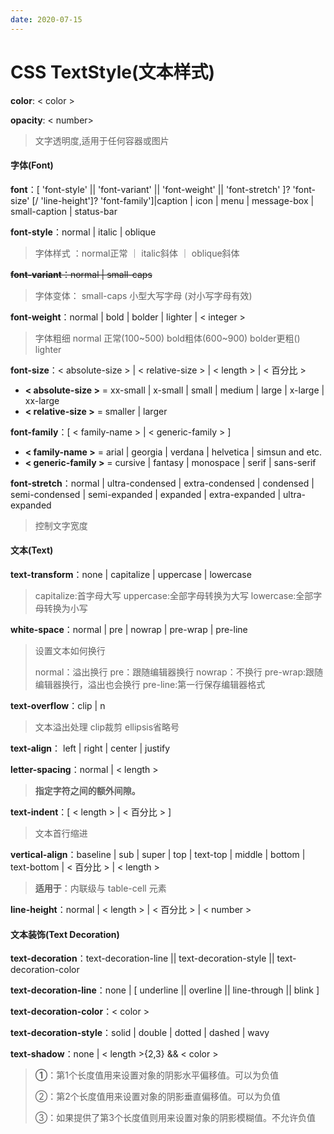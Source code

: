 ```yaml
---
date: 2020-07-15
---
```


# CSS TextStyle(文本样式)
**color**: < color >

**opacity**: < number>

> 文字透明度,适用于任何容器或图片



#### 字体(Font)

**font**：[ 'font-style' || 'font-variant' || 'font-weight' || 'font-stretch' ]? 'font-size' [/ 'line-height']? 'font-family']|caption | icon | menu | message-box | small-caption | status-bar

**font-style**：normal | italic | oblique

> 字体样式 ：normal正常 ｜ italic斜体 ｜ oblique斜体

~~**font-variant**：normal | small-caps~~

> 字体变体： small-caps 小型大写字母 (对小写字母有效)

**font-weight**：normal | bold | bolder | lighter | < integer >

> 字体粗细 normal 正常(100~500) bold粗体(600~900) bolder更粗() lighter

**font-size**：< absolute-size > | < relative-size > | < length > | < 百分比 >

- **< absolute-size >** = xx-small | x-small | small | medium | large | x-large | xx-large
- **< relative-size >** = smaller | larger

**font-family**：[ < family-name > | < generic-family > ]

- **< family-name >** = arial | georgia | verdana | helvetica | simsun and etc.
- **< generic-family >** = cursive | fantasy | monospace | serif | sans-serif

**font-stretch**：normal | ultra-condensed | extra-condensed | condensed | semi-condensed | semi-expanded | expanded | extra-expanded | ultra-expanded

> 控制文字宽度



#### 文本(Text)

**text-transform**：none | capitalize | uppercase | lowercase 

> capitalize:首字母大写
> uppercase:全部字母转换为大写
> lowercase:全部字母转换为小写

**white-space**：normal | pre | nowrap | pre-wrap | pre-line

> 设置文本如何换行
>
> normal：溢出换行
> pre：跟随编辑器换行
> nowrap：不换行
> pre-wrap:跟随编辑器换行，溢出也会换行
> pre-line:第一行保存编辑器格式

**text-overflow**：clip | n

> 文本溢出处理 	clip裁剪	ellipsis省略号

**text-align**： left | right | center | justify 

**letter-spacing**：normal | < length >

> **指定字符之间的额外间隙。** 

**text-indent**：[ < length > | < 百分比 > ]

> 文本首行缩进

**vertical-align**：baseline | sub | super | top | text-top | middle | bottom | text-bottom | < 百分比 > | < length >

> **适用于**：内联级与 table-cell 元素

**line-height**：normal | < length > | < 百分比 > | < number >



#### 文本装饰(Text Decoration)

**text-decoration**：text-decoration-line || text-decoration-style || text-decoration-color

**text-decoration-line**：none | [ underline || overline || line-through || blink ]

**text-decoration-color**：< color >

**text-decoration-style**：solid | double | dotted | dashed | wavy

**text-shadow**：none | < length >{2,3} && < color >

> **①**：第1个长度值用来设置对象的阴影水平偏移值。可以为负值
>
> ②：第2个长度值用来设置对象的阴影垂直偏移值。可以为负值
>
> ③：如果提供了第3个长度值则用来设置对象的阴影模糊值。不允许负值